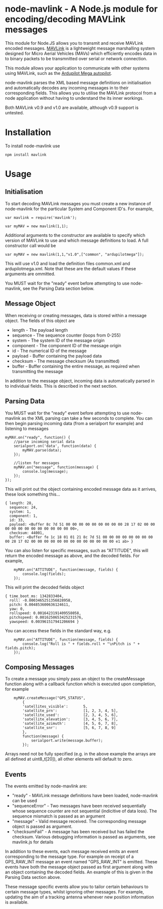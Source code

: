 node-mavlink - A Node.js module for encoding/decoding MAVLink messages
======================================================================

This module for Node.JS allows you to transmit and receive MAVLink encoded messages. [MAVLink](http://qgroundcontrol.org/mavlink/start) is a lightweight message marshalling system designed for Micro Aerial Vehicles (MAVs) which efficiently encodes data in to binary packets to be transmnitted over serial or network connection.

This module allows your application to communicate with other systems using MAVLink, such as the [Ardupilot Mega autopilot](http://store.3drobotics.com/products/apm-2-5-kit).

node-mavlink parses the XML based message definitions on initialisation and automatically decodes any incoming messages in to their corresponding fields. This allows you to utilise the MAVLink protocol from a node application without having to understand the its inner workings. 

Both MAVLink v0.9 and v1.0 are available, although v0.9 support is untested.

Installation
============

To install node-mavlink use

```
npm install mavlink
```

Usage
=====

Initialisation
--------------

To start decoding MAVLink messages you must create a new instance of node-mavlink for the particular System and Component ID's. For example,
```
var mavlink = require('mavlink');

var myMAV = new mavlink(1,1);
```

Additional arguments to the constructor are available to specify which version of MAVLink to use and which message definitions to load. A full constructor call would be
```
var myMAV = new mavlink(1,1,"v1.0",["common", "ardupilotmega"]);
```
This will use v1.0 and load the definition files common.xml and ardupilotmega.xml. Note that these are the default values if these arguments are ommitted.

You MUST wait for the "ready" event before attempting to use node-mavlink, see the Parsing Data section below.

Message Object
--------------
When receiving or creating messages, data is stored within a message object. The fields of this object are
 * length - The payload length
 * sequence - The sequence counter (loops from 0-255)
 * system - The system ID of the message origin
 * component - The component ID of the message origin
 * id - The numerical ID of the message
 * payload - Buffer containing the payload data
 * checksum - The message checksum (As transmitted)
 * buffer - Buffer containing the entire message, as required when transmitting the message
 
In addition to the message object, incoming data is automatically parsed in to individual fields. This is described in the next section.

Parsing Data
------------

You MUST wait for the "ready" event before attempting to use node-mavlink as the XML parsing can take a few seconds to complete. You can then begin parsing incoming data (from a serialport for example) and listening to messages
```
myMAV.on("ready", function() {
	//parse incoming serial data
	serialport.on('data', function(data) {
		myMAV.parse(data);
	});
	
	//listen for messages
	myMAV.on("message", function(message) {
		console.log(message);
	});
});
```

This will print out the object containing encoded message data as it arrives, these look something this...

```
{ length: 28,
  sequence: 24,
  system: 1,
  component: 1,
  id: 33,
  payload: <Buffer 8c 7d 51 00 00 00 00 00 00 00 00 00 28 17 02 00 00 00 00 00 00 00 00 00 00 00 00 00>,
  checksum: 44001,
  buffer: <Buffer fe 1c 18 01 01 21 8c 7d 51 00 00 00 00 00 00 00 00 00 28 17 02 00 00 00 00 00 00 00 00 00 00 00 00 00 e1 ab> }
```

You can also listen for specific messages, such as "ATTITUDE", this will return the encoded message as above, and the decoded fields. For example,
```
	myMAV.on("ATTITUDE", function(message, fields) {
		console.log(fields);
	});
```

This will print the decoded fields object

```
{ time_boot_ms: 1342833404,
  roll: -0.0003465251356828958,
  pitch: 0.004853600636124611,
  yaw: 0,
  rollspeed: 0.0016423191409558058,
  pitchspeed: 0.0016250653425231576,
  yawspeed: 0.003961517941206694 }
```

You can access these fields in the standard way, e.g.
```
	myMAV.on("ATTITUDE", function(message, fields) {
		console.log("Roll is " + fields.roll + "\nPitch is " + fields.pitch);
	});
```

Composing Messages
-----------------

To create a message you simply pass an object to the createMessage function along with a callback function which is executed upon completion, for example

```
	myMAV.createMessage("GPS_STATUS",
		{
		'satellites_visible':		5,
		'satellite_prn':			[1, 2, 3, 4, 5],
		'satellite_used':			[2, 3, 4, 5, 6],
		'satellite_elevation':		[3, 4, 5, 6, 7],
		'satellite_azimuth':		[4, 5, 6, 7, 8],
		'satellite_snr':			[5, 6, 7, 8, 9]
		},
		function(message) {
			serialport.write(message.buffer);
		});
```

Arrays need not be fully specified (e.g. in the above example the arrays are all defined at uint8_t[20]), all other elements will default to zero.

Events
------
The events emitted by node-mavlink are:

* "ready" - MAVLink message definitions have been loaded, node-mavlink can be used
* "sequenceError" - Two messages have been received sequentially whose sequence counter are not sequential (indicitive of data loss). The sequence mismatch is passed as an argument
* "message" - Valid message received. The corresponding message object is passed as argument.
* "checksumFail" - A message has been received but has failed the checksum. Various debugging information is passed as arguments, see mavlink.js for details

In addition to these events, each message received emits an event corresponding to the message type. For example on receipt of a GPS_RAW_INT message an event named "GPS_RAW_INT" is emitted. These events have both the message object passed as first argument along with an object containing the decoded fields. An example of this is given in the Parsing Data section above. 

These message specific events allow you to tailor certain behaviours to certain message types, whilst ignoring other messages. For example, updating the aim of a tracking antenna whenever new position information is available.